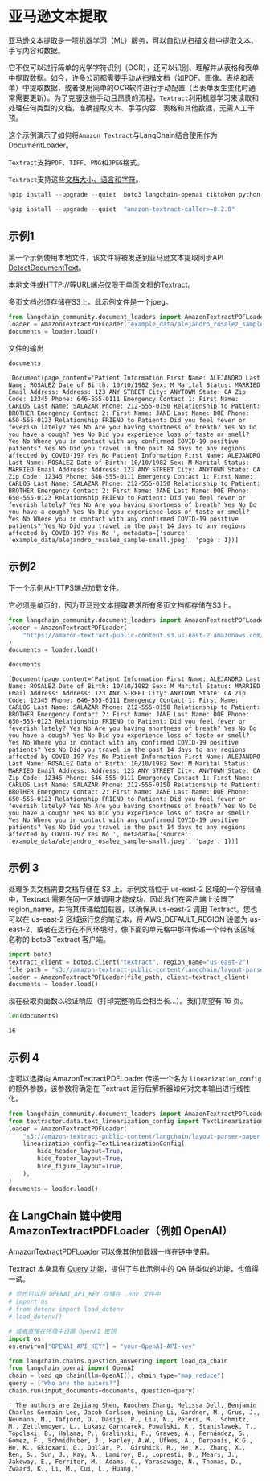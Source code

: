 # 亚马逊文本提取

[亚马逊文本提取](https://docs.aws.amazon.com/managedservices/latest/userguide/textract.html)是一项机器学习（ML）服务，可以自动从扫描文档中提取文本、手写内容和数据。

它不仅可以进行简单的光学字符识别（OCR），还可以识别、理解并从表格和表单中提取数据。如今，许多公司都需要手动从扫描文档（如PDF、图像、表格和表单）中提取数据，或者使用简单的OCR软件进行手动配置（当表单发生变化时通常需要更新）。为了克服这些手动且昂贵的流程，`Textract`利用机器学习来读取和处理任何类型的文档，准确提取文本、手写内容、表格和其他数据，无需人工干预。

这个示例演示了如何将`Amazon Textract`与LangChain结合使用作为DocumentLoader。

`Textract`支持`PDF`、`TIFF`、`PNG`和`JPEG`格式。

`Textract`支持这些[文档大小、语言和字符](https://docs.aws.amazon.com/textract/latest/dg/limits-document.html)。

```python
%pip install --upgrade --quiet  boto3 langchain-openai tiktoken python-dotenv
```

```python
%pip install --upgrade --quiet  "amazon-textract-caller>=0.2.0"
```

## 示例1

第一个示例使用本地文件，该文件将被发送到亚马逊文本提取同步API [DetectDocumentText](https://docs.aws.amazon.com/textract/latest/dg/API_DetectDocumentText.html)。

本地文件或HTTP://等URL端点仅限于单页文档的Textract。

多页文档必须存储在S3上。此示例文件是一个jpeg。

```python
from langchain_community.document_loaders import AmazonTextractPDFLoader
loader = AmazonTextractPDFLoader("example_data/alejandro_rosalez_sample-small.jpeg")
documents = loader.load()
```

文件的输出

```python
documents
```

```output
[Document(page_content='Patient Information First Name: ALEJANDRO Last Name: ROSALEZ Date of Birth: 10/10/1982 Sex: M Marital Status: MARRIED Email Address: Address: 123 ANY STREET City: ANYTOWN State: CA Zip Code: 12345 Phone: 646-555-0111 Emergency Contact 1: First Name: CARLOS Last Name: SALAZAR Phone: 212-555-0150 Relationship to Patient: BROTHER Emergency Contact 2: First Name: JANE Last Name: DOE Phone: 650-555-0123 Relationship FRIEND to Patient: Did you feel fever or feverish lately? Yes No Are you having shortness of breath? Yes No Do you have a cough? Yes No Did you experience loss of taste or smell? Yes No Where you in contact with any confirmed COVID-19 positive patients? Yes No Did you travel in the past 14 days to any regions affected by COVID-19? Yes No Patient Information First Name: ALEJANDRO Last Name: ROSALEZ Date of Birth: 10/10/1982 Sex: M Marital Status: MARRIED Email Address: Address: 123 ANY STREET City: ANYTOWN State: CA Zip Code: 12345 Phone: 646-555-0111 Emergency Contact 1: First Name: CARLOS Last Name: SALAZAR Phone: 212-555-0150 Relationship to Patient: BROTHER Emergency Contact 2: First Name: JANE Last Name: DOE Phone: 650-555-0123 Relationship FRIEND to Patient: Did you feel fever or feverish lately? Yes No Are you having shortness of breath? Yes No Do you have a cough? Yes No Did you experience loss of taste or smell? Yes No Where you in contact with any confirmed COVID-19 positive patients? Yes No Did you travel in the past 14 days to any regions affected by COVID-19? Yes No ', metadata={'source': 'example_data/alejandro_rosalez_sample-small.jpeg', 'page': 1})]
```

## 示例2

下一个示例从HTTPS端点加载文件。

它必须是单页的，因为亚马逊文本提取要求所有多页文档都存储在S3上。

```python
from langchain_community.document_loaders import AmazonTextractPDFLoader
loader = AmazonTextractPDFLoader(
    "https://amazon-textract-public-content.s3.us-east-2.amazonaws.com/langchain/alejandro_rosalez_sample_1.jpg"
)
documents = loader.load()
```

```python
documents
```

```output
[Document(page_content='Patient Information First Name: ALEJANDRO Last Name: ROSALEZ Date of Birth: 10/10/1982 Sex: M Marital Status: MARRIED Email Address: Address: 123 ANY STREET City: ANYTOWN State: CA Zip Code: 12345 Phone: 646-555-0111 Emergency Contact 1: First Name: CARLOS Last Name: SALAZAR Phone: 212-555-0150 Relationship to Patient: BROTHER Emergency Contact 2: First Name: JANE Last Name: DOE Phone: 650-555-0123 Relationship FRIEND to Patient: Did you feel fever or feverish lately? Yes No Are you having shortness of breath? Yes No Do you have a cough? Yes No Did you experience loss of taste or smell? Yes No Where you in contact with any confirmed COVID-19 positive patients? Yes No Did you travel in the past 14 days to any regions affected by COVID-19? Yes No Patient Information First Name: ALEJANDRO Last Name: ROSALEZ Date of Birth: 10/10/1982 Sex: M Marital Status: MARRIED Email Address: Address: 123 ANY STREET City: ANYTOWN State: CA Zip Code: 12345 Phone: 646-555-0111 Emergency Contact 1: First Name: CARLOS Last Name: SALAZAR Phone: 212-555-0150 Relationship to Patient: BROTHER Emergency Contact 2: First Name: JANE Last Name: DOE Phone: 650-555-0123 Relationship FRIEND to Patient: Did you feel fever or feverish lately? Yes No Are you having shortness of breath? Yes No Do you have a cough? Yes No Did you experience loss of taste or smell? Yes No Where you in contact with any confirmed COVID-19 positive patients? Yes No Did you travel in the past 14 days to any regions affected by COVID-19? Yes No ', metadata={'source': 'example_data/alejandro_rosalez_sample-small.jpeg', 'page': 1})]
```

## 示例 3

处理多页文档需要文档存储在 S3 上。示例文档位于 us-east-2 区域的一个存储桶中，Textract 需要在同一区域调用才能成功，因此我们在客户端上设置了 region_name，并将其传递给加载器，以确保从 us-east-2 调用 Textract。您也可以在 us-east-2 区域运行您的笔记本，将 AWS_DEFAULT_REGION 设置为 us-east-2，或者在运行在不同环境时，像下面的单元格中那样传递一个带有该区域名称的 boto3 Textract 客户端。

```python
import boto3
textract_client = boto3.client("textract", region_name="us-east-2")
file_path = "s3://amazon-textract-public-content/langchain/layout-parser-paper.pdf"
loader = AmazonTextractPDFLoader(file_path, client=textract_client)
documents = loader.load()
```

现在获取页面数以验证响应（打印完整响应会相当长...）。我们期望有 16 页。

```python
len(documents)
```

```output
16
```

## 示例 4

您可以选择向 AmazonTextractPDFLoader 传递一个名为 `linearization_config` 的额外参数，该参数将确定在 Textract 运行后解析器如何对文本输出进行线性化。

```python
from langchain_community.document_loaders import AmazonTextractPDFLoader
from textractor.data.text_linearization_config import TextLinearizationConfig
loader = AmazonTextractPDFLoader(
    "s3://amazon-textract-public-content/langchain/layout-parser-paper.pdf",
    linearization_config=TextLinearizationConfig(
        hide_header_layout=True,
        hide_footer_layout=True,
        hide_figure_layout=True,
    ),
)
documents = loader.load()
```

## 在 LangChain 链中使用 AmazonTextractPDFLoader（例如 OpenAI）

AmazonTextractPDFLoader 可以像其他加载器一样在链中使用。

Textract 本身具有 [Query 功能](https://docs.aws.amazon.com/textract/latest/dg/API_Query.html)，提供了与此示例中的 QA 链类似的功能，也值得一试。

```python
# 您也可以将 OPENAI_API_KEY 存储在 .env 文件中
# import os
# from dotenv import load_dotenv
# load_dotenv()
```

```python
# 或者直接在环境中设置 OpenAI 密钥
import os
os.environ["OPENAI_API_KEY"] = "your-OpenAI-API-key"
```

```python
from langchain.chains.question_answering import load_qa_chain
from langchain_openai import OpenAI
chain = load_qa_chain(llm=OpenAI(), chain_type="map_reduce")
query = ["Who are the autors?"]
chain.run(input_documents=documents, question=query)
```

```output
' The authors are Zejiang Shen, Ruochen Zhang, Melissa Dell, Benjamin Charles Germain Lee, Jacob Carlson, Weining Li, Gardner, M., Grus, J., Neumann, M., Tafjord, O., Dasigi, P., Liu, N., Peters, M., Schmitz, M., Zettlemoyer, L., Lukasz Garncarek, Powalski, R., Stanislawek, T., Topolski, B., Halama, P., Gralinski, F., Graves, A., Fernández, S., Gomez, F., Schmidhuber, J., Harley, A.W., Ufkes, A., Derpanis, K.G., He, K., Gkioxari, G., Dollár, P., Girshick, R., He, K., Zhang, X., Ren, S., Sun, J., Kay, A., Lamiroy, B., Lopresti, D., Mears, J., Jakeway, E., Ferriter, M., Adams, C., Yarasavage, N., Thomas, D., Zwaard, K., Li, M., Cui, L., Huang,'
```
